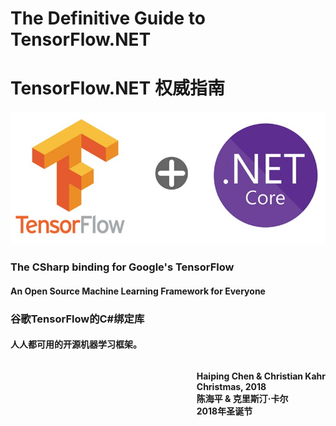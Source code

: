 # The Definitive Guide to TensorFlow.NET
# TensorFlow.NET 权威指南









![Front Cover](_static/front-cover.jpg)









### The CSharp binding for Google's TensorFlow

#### An Open Source Machine Learning Framework for Everyone

### 谷歌TensorFlow的C#绑定库

#### 人人都可用的开源机器学习框架。











<p style='float:right;'> 
<b>Haiping Chen & Christian Kahr</b><br/>
<b>Christmas, 2018</b><br/>
<b>陈海平 & 克里斯汀·卡尔</b><br/>
<b>2018年圣诞节</b>
</p>






